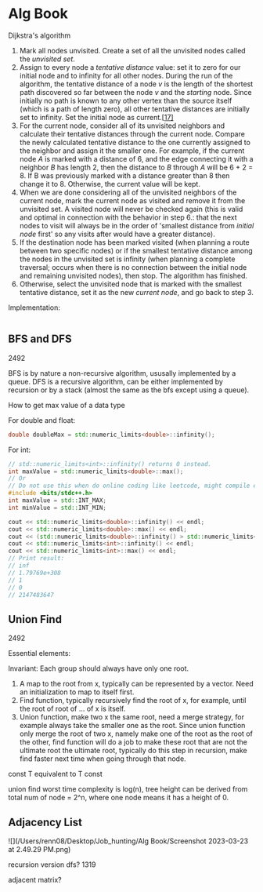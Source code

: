 # Alg Book

Dijkstra's algorithm

1. Mark all nodes unvisited. Create a set of all the unvisited nodes called the *unvisited set*.
2. Assign to every node a *tentative distance* value: set it to zero for our initial node and to infinity for all other nodes. During the run of the algorithm, the tentative distance of a node *v* is the length of the shortest path discovered so far between the node *v* and the *starting* node. Since initially no path is known to any other vertex than the source itself (which is a path of length zero), all other tentative distances are initially set to infinity. Set the initial node as current.[[17\]](https://en.wikipedia.org/wiki/Dijkstra's_algorithm#cite_note-17)
3. For the current node, consider all of its unvisited neighbors and calculate their tentative distances through the current node. Compare the newly calculated tentative distance to the one currently assigned to the neighbor and assign it the smaller one. For example, if the current node *A* is marked with a distance of 6, and the edge connecting it with a neighbor *B* has length 2, then the distance to *B* through *A* will be 6 + 2 = 8. If B was previously marked with a distance greater than 8 then change it to 8. Otherwise, the current value will be kept.
4. When we are done considering all of the unvisited neighbors of the current node, mark the current node as visited and remove it from the unvisited set. A visited node will never be checked again (this is valid and optimal in connection with the behavior in step 6.: that the next nodes to visit will always be in the order of 'smallest distance from *initial node* first' so any visits after would have a greater distance).
5. If the destination node has been marked visited (when planning a route between two specific nodes) or if the smallest tentative distance among the nodes in the unvisited set is infinity (when planning a complete traversal; occurs when there is no connection between the initial node and remaining unvisited nodes), then stop. The algorithm has finished.
6. Otherwise, select the unvisited node that is marked with the smallest tentative distance, set it as the new *current node*, and go back to step 3.

Implementation:

```cpp

```



## BFS and DFS

2492

BFS is by nature a non-recursive algorithm, ususally implemented by a queue. DFS is a recursive algorithm, can be either implemented by recursion or by a stack (almost the same as the bfs except using a queue).

How to get max value of a data type

For double and float:

```cpp
double doubleMax = std::numeric_limits<double>::infinity();
```

For int:

```cpp
// std::numeric_limits<int>::infinity() returns 0 instead.
int maxValue = std::numeric_limits<double>::max();
// Or
// Do not use this when do online coding like leetcode, might compile error.
#include <bits/stdc++.h>
int maxValue = std::INT_MAX;
int minValue = std::INT_MIN;

cout << std::numeric_limits<double>::infinity() << endl;
cout << std::numeric_limits<double>::max() << endl;
cout << (std::numeric_limits<double>::infinity() > std::numeric_limits<double>::max()) << endl;
cout << std::numeric_limits<int>::infinity() << endl;
cout << std::numeric_limits<int>::max() << endl;
// Print result:
// inf
// 1.79769e+308
// 1
// 0
// 2147483647
```

## Union Find

2492

Essential elements:

Invariant: Each group should always have only one root.

1. A map to the root from x, typically can be represented by a vector. Need an initialization to map to itself first.
2. Find function, typically recursively find the root of x, for example, until the root of root of ... of x is itself.
3. Union function, make two x the same root, need a merge strategy, for example always take the smaller one as the root. Since union function only merge the root of two x, namely make one of the root as the root of the other, find function will do a job to make these root that are not the ultimate root the ultimate root, typically do this step in recursion, make find faster next time when going through that node.



const T equivalent to T const

union find worst time complexity is log(n), tree height can be derived from total num of node = 2^n, where one node means  it has a height of 0.



## Adjacency List

![](/Users/renn08/Desktop/Job_hunting/Alg Book/Screenshot 2023-03-23 at 2.49.29 PM.png)

recursion version dfs? 1319

adjacent matrix?
